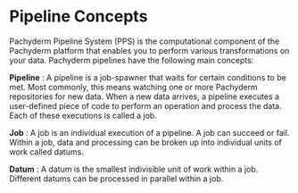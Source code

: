# Pipeline Concepts

Pachyderm Pipeline System (PPS) is the computational component of the Pachyderm
platform that enables you to perform various transformations on your data.
Pachyderm pipelines have the following main concepts:

**Pipeline** : A pipeline is a job-spawner that waits for certain conditions to
be met. Most commonly, this means watching one or more Pachyderm repositories
for new data. When a new data arrives, a pipeline executes a user-defined piece
of code to perform an operation and process the data. Each of these executions
is called a job.

**Job** : A job is an individual execution of a pipeline. A job can succeed or
fail. Within a job, data and processing can be broken up into individual units
of work called datums.

**Datum** : A datum is the smallest indivisible unit of work within a job.
Different datums can be processed in parallel within a job.
